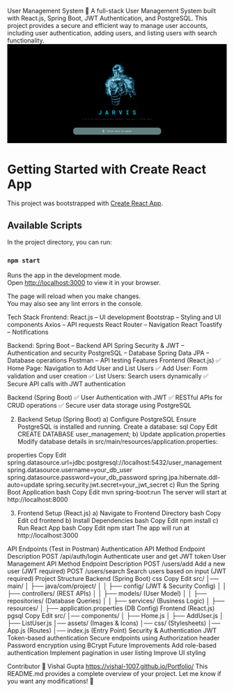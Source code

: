 User Management System 🚀
A full-stack User Management System built with React.js, Spring Boot, JWT Authentication, and PostgreSQL. This project provides a secure and efficient way to manage user accounts, including user authentication, adding users, and listing users with search functionality.
![Project Screenshot](https://github.com/Vishal-1007/Jarvis-Chatbot/blob/main/Jarvis.png)

# Getting Started with Create React App

This project was bootstrapped with [Create React App](https://github.com/facebook/create-react-app).

## Available Scripts

In the project directory, you can run:

### `npm start`

Runs the app in the development mode.\
Open [http://localhost:3000](http://localhost:3000) to view it in your browser.

The page will reload when you make changes.\
You may also see any lint errors in the console.

Tech Stack
Frontend:
React.js – UI development
Bootstrap – Styling and UI components
Axios – API requests
React Router – Navigation
React Toastify – Notifications

Backend:
Spring Boot – Backend API
Spring Security & JWT – Authentication and security
PostgreSQL – Database
Spring Data JPA – Database operations
Postman – API testing
Features
Frontend (React.js)
✅ Home Page: Navigation to Add User and List Users
✅ Add User: Form validation and user creation
✅ List Users: Search users dynamically
✅ Secure API calls with JWT authentication

Backend (Spring Boot)
✅ User Authentication with JWT
✅ RESTful APIs for CRUD operations
✅ Secure user data storage using PostgreSQL

2. Backend Setup (Spring Boot)
a) Configure PostgreSQL
Ensure PostgreSQL is installed and running.
Create a database:
sql
Copy
Edit
CREATE DATABASE user_management;
b) Update application.properties
Modify database details in src/main/resources/application.properties:

properties
Copy
Edit
spring.datasource.url=jdbc:postgresql://localhost:5432/user_management
spring.datasource.username=your_db_user
spring.datasource.password=your_db_password
spring.jpa.hibernate.ddl-auto=update
spring.security.jwt.secret=your_jwt_secret
c) Run the Spring Boot Application
bash
Copy
Edit
mvn spring-boot:run
The server will start at http://localhost:8000

3. Frontend Setup (React.js)
a) Navigate to Frontend Directory
bash
Copy
Edit
cd frontend
b) Install Dependencies
bash
Copy
Edit
npm install
c) Run React App
bash
Copy
Edit
npm start
The app will run at http://localhost:3000

API Endpoints (Test in Postman)
Authentication API
Method	Endpoint	Description
POST	/api/auth/login	Authenticate user and get JWT token
User Management API
Method	Endpoint	Description
POST	/users/add	Add a new user (JWT required)
POST	/users/search	Search users based on input (JWT required)
Project Structure
Backend (Spring Boot)
css
Copy
Edit
src/
│── main/
│   ├── java/com/project/
│   │   ├── config/ (JWT & Security Config)
│   │   ├── controllers/ (REST APIs)
│   │   ├── models/ (User Model)
│   │   ├── repositories/ (Database Queries)
│   │   ├── services/ (Business Logic)
│   ├── resources/
│       ├── application.properties (DB Config)
Frontend (React.js)
pgsql
Copy
Edit
src/
│── components/
│   ├── Home.js
│   ├── AddUser.js
│   ├── ListUser.js
│── assets/ (Images & Icons)
│── css/ (Stylesheets)
│── App.js (Routes)
│── index.js (Entry Point)
Security & Authentication
JWT Token-based authentication
Secure endpoints using Authorization header
Password encryption using BCrypt
Future Improvements
Add role-based authentication
Implement pagination in user listing
Improve UI styling

Contributor
👤 Vishal Gupta
https://vishal-1007.github.io/Portfolio/
This README.md provides a complete overview of your project. Let me know if you want any modifications! 🚀

